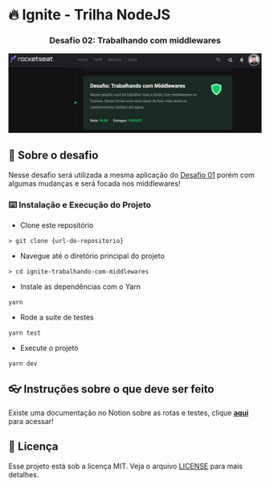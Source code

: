 # 🔥 Ignite - Trilha NodeJS

<h3 align="center">
  Desafio 02: Trabalhando com middlewares
</h3>
<img src="public/challenge.jpg" alt="challenge" />

## :rocket: Sobre o desafio

Nesse desafio será utilizada a mesma aplicação do [Desafio 01](https://github.com/jfelipearaujo/ignite-desafio-conceitos-do-nodejs) porém com algumas mudanças e será focada nos middlewares!

### :keyboard: Instalação e Execução do Projeto

- Clone este repositório

```
> git clone {url-do-repositorio}
```

- Navegue até o diretório principal do projeto

```
> cd ignite-trabalhando-com-middlewares
```

- Instale as dependências com o Yarn

```
yarn
```

- Rode a suite de testes

```
yarn test
```

- Execute o projeto

```
yarn dev
```

## :eyeglasses: Instruções sobre o que deve ser feito

Existe uma documentação no Notion sobre as rotas e testes, clique **[aqui](https://www.notion.so/Desafio-02-Trabalhando-com-middlewares-4f89bf538c2e4ee291382b92bdc36790)** para acessar!

## :memo: Licença

Esse projeto está sob a licença MIT. Veja o arquivo [LICENSE](https://github.com/git/git-scm.com/blob/master/MIT-LICENSE.txt) para mais detalhes.